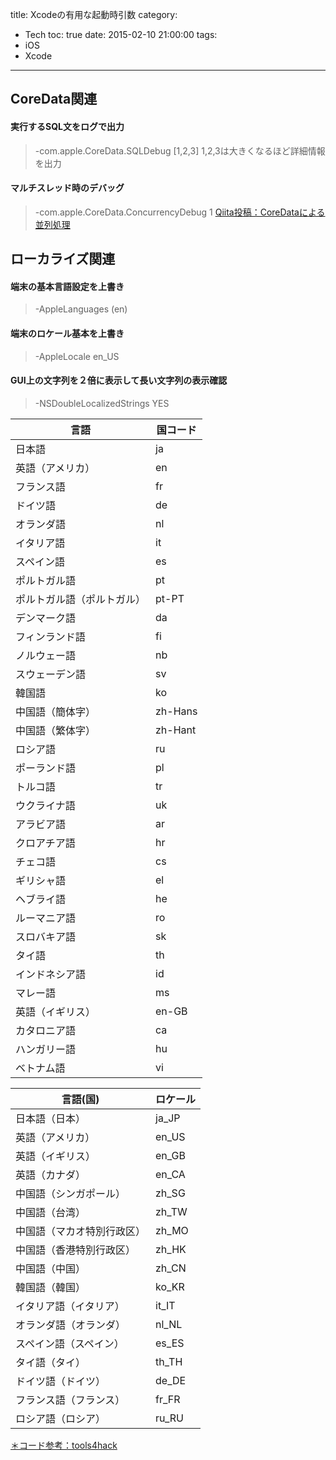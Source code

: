 title: Xcodeの有用な起動時引数
category:
  - Tech
toc: true
date: 2015-02-10 21:00:00
tags:
- iOS
- Xcode
---
## CoreData関連

#### 実行するSQL文をログで出力

> -com.apple.CoreData.SQLDebug [1,2,3]
> 1,2,3は大きくなるほど詳細情報を出力

#### マルチスレッド時のデバッグ

> -com.apple.CoreData.ConcurrencyDebug 1
> [Qiita投稿：CoreDataによる並列処理](http://qiita.com/hongmhoon/items/606a352b1e96dfb0bec5)

## ローカライズ関連

#### 端末の基本言語設定を上書き

> -AppleLanguages (en)

#### 端末のロケール基本を上書き

> -AppleLocale en_US

#### GUI上の文字列を２倍に表示して長い文字列の表示確認

> -NSDoubleLocalizedStrings YES



|言語|国コード|
|------|---|
|日本語    |ja|
|英語（アメリカ）|    en|
|フランス語 |  fr|
|ドイツ語    |de|
|オランダ語   |nl|
|イタリア語   |it|
|スペイン語   |es|
|ポルトガル語 | pt|
|ポルトガル語（ポルトガル） |  pt-PT|
|デンマーク語 | da|
|フィンランド語 |fi|
|ノルウェー語 | nb|
|スウェーデン語 |sv|
|韓国語 |ko|
|中国語（簡体字） |   zh-Hans|
|中国語（繁体字）  |  zh-Hant|
|ロシア語   | ru|
|ポーランド語 | pl|
|トルコ語   | tr|
|ウクライナ語  |uk|
|アラビア語   |ar|
|クロアチア語 | hr|
|チェコ語   | cs|
|ギリシャ語  | el|
|ヘブライ語  | he|
|ルーマニア語 | ro|
|スロバキア語 | sk|
|タイ語 |th|
|インドネシア語 |id|
|マレー語   | ms|
|英語（イギリス）|    en-GB|
|カタロニア語  |ca|
|ハンガリー語 | hu|
|ベトナム語  | vi|


|言語(国)|ロケール|
|------|---|
|日本語（日本） | ja_JP|
|英語（アメリカ）  |  en_US|
|英語（イギリス） |   en_GB|
|英語（カナダ）| en_CA|
|中国語（シンガポール）| zh_SG|
|中国語（台湾）| zh_TW|
|中国語（マカオ特別行政区）|   zh_MO|
|中国語（香港特別行政区） |   zh_HK|
|中国語（中国）| zh_CN|
|韓国語（韓国）| ko_KR|
|イタリア語（イタリア）| it_IT|
|オランダ語（オランダ）| nl_NL|
|スペイン語（スペイン）| es_ES|
|タイ語（タイ）| th_TH|
|ドイツ語（ドイツ）|   de_DE|
|フランス語（フランス）| fr_FR|
|ロシア語（ロシア） |  ru_RU|


[＊コード参考：tools4hack](http://tools4hack.santalab.me/howto-change-app-language-and-locate-for-jailbreak-ifile.html)

